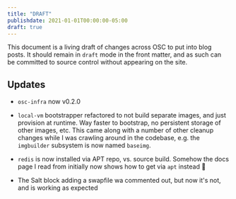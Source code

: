 ```yaml
---
title: "DRAFT"
publishdate: 2021-01-01T00:00:00-05:00
draft: true
---
```


This document is a living draft of changes across OSC to put into blog posts. It
should remain in `draft` mode in the front matter, and as such can be committed
to source control without appearing on the site.

Updates
-------

* `osc-infra` now v0.2.0

* `local-vm` bootstrapper refactored to not build separate images, and just
  provision at runtime. Way faster to bootstrap, no persistent storage of other
  images, etc. This came along with a number of other cleanup changes while I
  was crawling around in the codebase, e.g. the `imgbuilder` subsystem is now
  named `baseimg`.

* `redis` is now installed via APT repo, vs. source build. Somehow the docs page
  I read from initially now shows how to get via `apt` instead :shrug:

* The Salt block adding a swapfile wa commented out, but now it's not, and is
  working as expected
